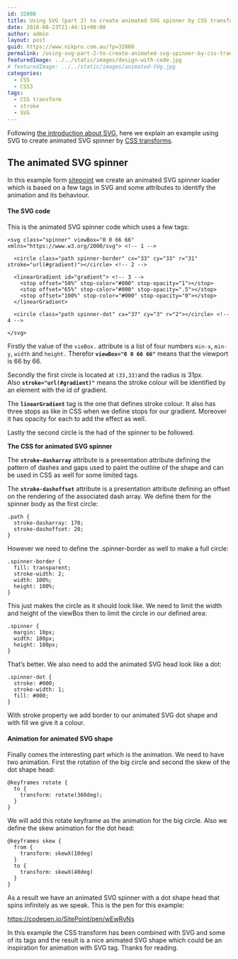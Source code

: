 ```yaml
---
id: 32080
title: Using SVG (part 2) to create animated SVG spinner by CSS transforms
date: 2018-08-23T21:44:11+00:00
author: admin
layout: post
guid: https://www.nikpro.com.au/?p=32080
permalink: /using-svg-part-2-to-create-animated-svg-spinner-by-css-transforms/
featuredImage: ../../static/images/design-with-code.jpg
# featuredImage: ../../static/images/animated-SVg.jpg
categories:
  - CSS
  - CSS3
tags:
  - CSS transform
  - stroke
  - SVG
---
```

Following [the introduction about SVG](https://www.nikpro.com.au/what-is-svg-and-how-to-create-it-part-1/), here we explain an example using SVG to create animated SVG spinner by [CSS transforms](https://www.nikpro.com.au/manipulate-elements-visually-with-css-transform-explained-with-examples/).

## The animated SVG spinner

In this example form <a href="https://www.sitepoint.com/" target="_blank" rel="noopener noreferrer">sitepoint</a> we create an animated SVG spinner loader which is based on a few tags in SVG and some attributes to identify the animation and its behaviour. 

#### **The SVG code**

This is the animated SVG spinner code which uses a few tags:


```
<svg class="spinner" viewBox="0 0 66 66" xmlns="https://www.w3.org/2000/svg"> <!-- 1 -->

  <circle class="path spinner-border" cx="33" cy="33" r="31" stroke="url(#gradient)"></circle> <!-- 2 -->

  <linearGradient id="gradient"> <!-- 3 -->
    <stop offset="50%" stop-color="#000" stop-opacity="1"></stop>
    <stop offset="65%" stop-color="#000" stop-opacity=".5"></stop>
    <stop offset="100%" stop-color="#000" stop-opacity="0"></stop>
  </linearGradient>

  <circle class="path spinner-dot" cx="37" cy="3" r="2"></circle> <!-- 4 -->

</svg>
```


Firstly the value of the `vieBox.` attribute is a list of four numbers `min-x`, `min-y`, `width` and `height.` Therefor **`viewBox="0 0 66 66"`** means that the viewport is 66 by 66.

Secondly the first circle is located at `(33,33)`and the radius is 31px. Also **`stroke="url(#gradient)"`** means the stroke colour will be identified by an element with the id of gradient.

The **`linearGradient`** tag is the one that defines stroke colour. It also has three stops as like in CSS when we define stops for our gradient. Moreover it has opacity for each to add the effect as well.

Lastly the second circle is the had of the spinner to be followed.

**The CSS for animated SVG spinner**

The **`stroke-dasharray`** attribute is a presentation attribute defining the pattern of dashes and gaps used to paint the outline of the shape and can be used in CSS as well for some limited tags.

The **`stroke-dashoffset`** attribute is a presentation attribute defining an offset on the rendering of the associated dash array. We define them for the spinner body as the first circle:


```
.path {
  stroke-dasharray: 170;
  stroke-dashoffset: 20;
}
```


However we need to define the .spinner-border as well to make a full circle:


```
.spinner-border {
  fill: transparent;
  stroke-width: 2;
  width: 100%;
  height: 100%;
}
```


This just makes the circle as it should look like. We need to limit the width and height of the viewBox then to limit the circle in our defined area:


```
.spinner {
  margin: 10px;
  width: 180px;
  height: 180px;
}
```


That&#8217;s better. We also need to add the animated SVG head look like a dot:


```
.spinner-dot {
  stroke: #000;
  stroke-width: 1;
  fill: #000;
}
```


With stroke property we add border to our animated SVG dot shape and with fill we give it a colour.

#### Animation for animated SVG shape

Finally comes the interesting part which is the animation. We need to have two animation. First the rotation of the big circle and second the skew of the dot shape head:


```
@keyframes rotate {
  to {
    transform: rotate(360deg);
  }
}
```


We will add this rotate keyframe as the animation for the big circle. Also we define the skew animation for the dot head:


```
@keyframes skew {
  from {
    transform: skewX(10deg)
  }
  to {
    transform: skewX(40deg)
  }
}
```


As a result we have an animated SVG spinner with a dot shape head that spins infinitely as we speak. This is the pen for this example:

https://codepen.io/SitePoint/pen/wEwRvNs

In this example the CSS transform has been combined with SVG and some of its tags and the result is a nice animated SVG shape which could be an inspiration for animation with SVG tag. Thanks for reading.